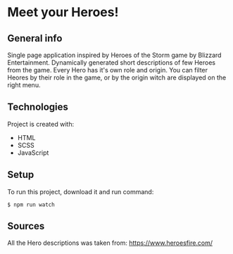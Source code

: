 # Meet your Heroes!

## General info
Single page application inspired by Heroes of the Storm game by Blizzard Entertainment. Dynamically generated short descriptions of few Heroes from the game. Every Hero has it's own role and origin. You can filter Heores by their role in the game, or by the origin witch are displayed on the right menu.

## Technologies

Project is created with: 

* HTML
* SCSS
* JavaScript

## Setup

To run this project, download it and run command:

```
$ npm run watch
```

## Sources

All the Hero descriptions was taken from: https://www.heroesfire.com/ 